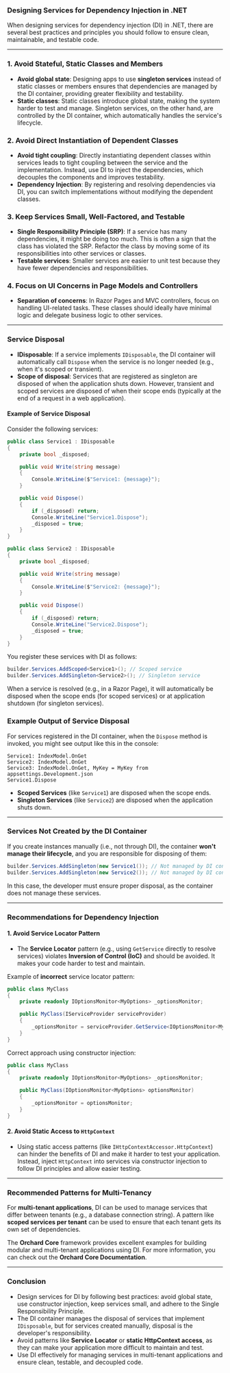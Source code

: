 ### **Designing Services for Dependency Injection in .NET**

When designing services for dependency injection (DI) in .NET, there are several best practices and principles you should follow to ensure clean, maintainable, and testable code.

---

### **1. Avoid Stateful, Static Classes and Members**
- **Avoid global state**: Designing apps to use **singleton services** instead of static classes or members ensures that dependencies are managed by the DI container, providing greater flexibility and testability.
- **Static classes**: Static classes introduce global state, making the system harder to test and manage. Singleton services, on the other hand, are controlled by the DI container, which automatically handles the service's lifecycle.

### **2. Avoid Direct Instantiation of Dependent Classes**
- **Avoid tight coupling**: Directly instantiating dependent classes within services leads to tight coupling between the service and the implementation. Instead, use DI to inject the dependencies, which decouples the components and improves testability.
- **Dependency Injection**: By registering and resolving dependencies via DI, you can switch implementations without modifying the dependent classes.

### **3. Keep Services Small, Well-Factored, and Testable**
- **Single Responsibility Principle (SRP)**: If a service has many dependencies, it might be doing too much. This is often a sign that the class has violated the SRP. Refactor the class by moving some of its responsibilities into other services or classes.
- **Testable services**: Smaller services are easier to unit test because they have fewer dependencies and responsibilities.

### **4. Focus on UI Concerns in Page Models and Controllers**
- **Separation of concerns**: In Razor Pages and MVC controllers, focus on handling UI-related tasks. These classes should ideally have minimal logic and delegate business logic to other services.

---

### **Service Disposal**

- **IDisposable**: If a service implements `IDisposable`, the DI container will automatically call `Dispose` when the service is no longer needed (e.g., when it's scoped or transient).
- **Scope of disposal**: Services that are registered as singleton are disposed of when the application shuts down. However, transient and scoped services are disposed of when their scope ends (typically at the end of a request in a web application).

#### **Example of Service Disposal**

Consider the following services:

```csharp
public class Service1 : IDisposable
{
    private bool _disposed;

    public void Write(string message)
    {
        Console.WriteLine($"Service1: {message}");
    }

    public void Dispose()
    {
        if (_disposed) return;
        Console.WriteLine("Service1.Dispose");
        _disposed = true;
    }
}
```

```csharp
public class Service2 : IDisposable
{
    private bool _disposed;

    public void Write(string message)
    {
        Console.WriteLine($"Service2: {message}");
    }

    public void Dispose()
    {
        if (_disposed) return;
        Console.WriteLine("Service2.Dispose");
        _disposed = true;
    }
}
```

You register these services with DI as follows:

```csharp
builder.Services.AddScoped<Service1>(); // Scoped service
builder.Services.AddSingleton<Service2>(); // Singleton service
```

When a service is resolved (e.g., in a Razor Page), it will automatically be disposed when the scope ends (for scoped services) or at application shutdown (for singleton services).

### **Example Output of Service Disposal**

For services registered in the DI container, when the `Dispose` method is invoked, you might see output like this in the console:

```
Service1: IndexModel.OnGet
Service2: IndexModel.OnGet
Service3: IndexModel.OnGet, MyKey = MyKey from appsettings.Development.json
Service1.Dispose
```

- **Scoped Services** (like `Service1`) are disposed when the scope ends.
- **Singleton Services** (like `Service2`) are disposed when the application shuts down.

---

### **Services Not Created by the DI Container**

If you create instances manually (i.e., not through DI), the container **won't manage their lifecycle**, and you are responsible for disposing of them:

```csharp
builder.Services.AddSingleton(new Service1()); // Not managed by DI container
builder.Services.AddSingleton(new Service2()); // Not managed by DI container
```

In this case, the developer must ensure proper disposal, as the container does not manage these services.

---

### **Recommendations for Dependency Injection**

#### **1. Avoid Service Locator Pattern**
- The **Service Locator** pattern (e.g., using `GetService` directly to resolve services) violates **Inversion of Control (IoC)** and should be avoided. It makes your code harder to test and maintain.
  
Example of **incorrect** service locator pattern:

```csharp
public class MyClass
{
    private readonly IOptionsMonitor<MyOptions> _optionsMonitor;

    public MyClass(IServiceProvider serviceProvider)
    {
        _optionsMonitor = serviceProvider.GetService<IOptionsMonitor<MyOptions>>();
    }
}
```

Correct approach using constructor injection:

```csharp
public class MyClass
{
    private readonly IOptionsMonitor<MyOptions> _optionsMonitor;

    public MyClass(IOptionsMonitor<MyOptions> optionsMonitor)
    {
        _optionsMonitor = optionsMonitor;
    }
}
```

#### **2. Avoid Static Access to `HttpContext`**
- Using static access patterns (like `IHttpContextAccessor.HttpContext`) can hinder the benefits of DI and make it harder to test your application. Instead, inject `HttpContext` into services via constructor injection to follow DI principles and allow easier testing.

---

### **Recommended Patterns for Multi-Tenancy**

For **multi-tenant applications**, DI can be used to manage services that differ between tenants (e.g., a database connection string). A pattern like **scoped services per tenant** can be used to ensure that each tenant gets its own set of dependencies.

The **Orchard Core** framework provides excellent examples for building modular and multi-tenant applications using DI. For more information, you can check out the **Orchard Core Documentation**.

---

### **Conclusion**

- Design services for DI by following best practices: avoid global state, use constructor injection, keep services small, and adhere to the Single Responsibility Principle.
- The DI container manages the disposal of services that implement `IDisposable`, but for services created manually, disposal is the developer's responsibility.
- Avoid patterns like **Service Locator** or **static HttpContext access**, as they can make your application more difficult to maintain and test.
- Use DI effectively for managing services in multi-tenant applications and ensure clean, testable, and decoupled code.